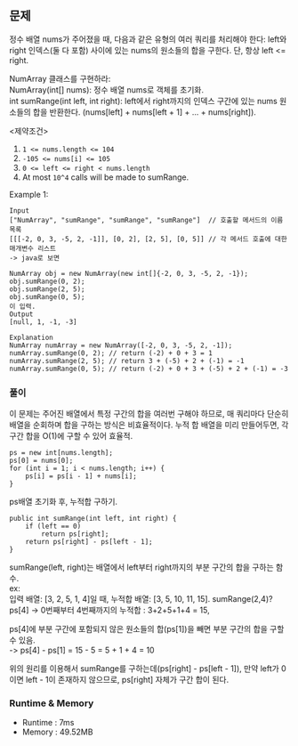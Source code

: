 ## 문제
정수 배열 nums가 주어졌을 때, 다음과 같은 유형의 여러 쿼리를 처리해야 한다:
left와 right 인덱스(둘 다 포함) 사이에 있는 nums의 원소들의 합을 구한다. 단, 항상 left <= right.

NumArray 클래스를 구현하라: <br>
NumArray(int[] nums): 정수 배열 nums로 객체를 초기화.<br>
int sumRange(int left, int right): left에서 right까지의 인덱스 구간에 있는 nums 원소들의 합을 반환한다. (nums[left] + nums[left + 1] + ... + nums[right]).

<제약조건>
1. `1 <= nums.length <= 104`
2. `-105 <= nums[i] <= 105`
3. `0 <= left <= right < nums.length`
4. At most `10^4` calls will be made to sumRange.

Example 1:
```
Input
["NumArray", "sumRange", "sumRange", "sumRange"]  // 호출할 메서드의 이름 목록
[[[-2, 0, 3, -5, 2, -1]], [0, 2], [2, 5], [0, 5]] // 각 메서드 호출에 대한 매개변수 리스트
-> java로 보면

NumArray obj = new NumArray(new int[]{-2, 0, 3, -5, 2, -1}); 
obj.sumRange(0, 2); 
obj.sumRange(2, 5); 
obj.sumRange(0, 5); 
이 입력. 
Output
[null, 1, -1, -3]

Explanation
NumArray numArray = new NumArray([-2, 0, 3, -5, 2, -1]);
numArray.sumRange(0, 2); // return (-2) + 0 + 3 = 1
numArray.sumRange(2, 5); // return 3 + (-5) + 2 + (-1) = -1
numArray.sumRange(0, 5); // return (-2) + 0 + 3 + (-5) + 2 + (-1) = -3
```

### 풀이
이 문제는 주어진 배열에서 특정 구간의 합을 여러번 구해야 하므로, 매 쿼리마다 단순히 배열을 순회하며 합을 구하는 방식은 비효율적이다.
누적 합 배열을 미리 만들어두면, 각 구간 합을 O(1)에 구할 수 있어 효율적.

```
ps = new int[nums.length];
ps[0] = nums[0];
for (int i = 1; i < nums.length; i++) {
    ps[i] = ps[i - 1] + nums[i];
}
```
ps배열 초기화 후, 누적합 구하기.

```
public int sumRange(int left, int right) {
    if (left == 0)
        return ps[right];
    return ps[right] - ps[left - 1];
}
```
sumRange(left, right)는 배열에서 left부터 right까지의 부분 구간의 합을 구하는 함수.<br>
ex:<br>
입력 배열: [3, 2, 5, 1, 4]일 때, 누적합 배열: [3, 5, 10, 11, 15]. sumRange(2,4)?
ps[4] -> 0번째부터 4번째까지의 누적합 : 3+2+5+1+4 = 15,

ps[4]에 부분 구간에 포함되지 않은 원소들의 합(ps[1])을 빼면 부분 구간의 합을 구할 수 있음.<br>
-> ps[4] - ps[1] = 15 - 5 = 5 + 1 + 4 = 10

위의 원리를 이용해서 sumRange를 구하는데(ps[right] - ps[left - 1]), 만약 left가 0이면 left - 1이 존재하지 않으므로, ps[right] 자체가 구간 합이 된다. 

### Runtime & Memory
- Runtime
    : 7ms
- Memory
    : 49.52MB